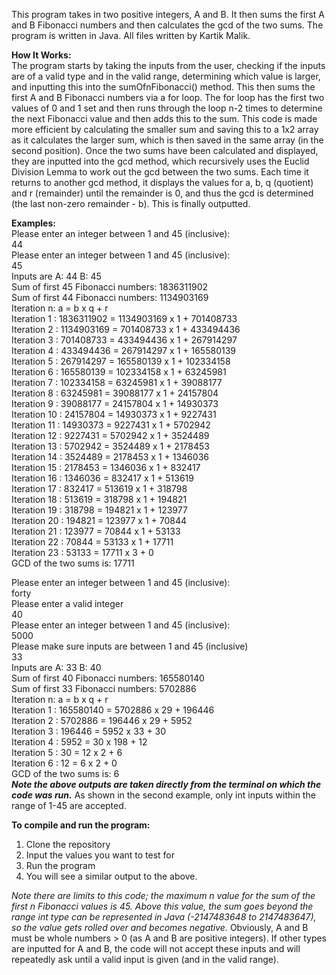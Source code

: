 This program takes in two positive integers, A and B. It then sums the first A and B Fibonacci numbers and then calculates the gcd of the two sums. 
The program is written in Java.
All files written by Kartik Malik.

**How It Works:**\
The program starts by taking the inputs from the user, checking if the inputs are of a valid type and in the valid range, determining which value is larger, and inputting this into the sumOfnFibonacci() method. This then sums the first A and B Fibonacci numbers via a for loop. The for loop has the first two values of 0 and 1 set and then runs through the loop n-2 times to determine the next Fibonacci value and then adds this to the sum. This code is made more efficient by calculating the smaller sum and saving this to a 1x2 array as it calculates the larger sum, which is then saved in the same array (in the second position). Once the two sums have been calculated and displayed, they are inputted into the gcd method, which recursively uses the Euclid Division Lemma to work out the  gcd between the two sums. Each time it returns to another gcd method, it displays the values for a, b, q (quotient) and r (remainder) until the remainder is 0, and thus the gcd is determined (the last non-zero remainder - b). This is finally outputted. 

**Examples:**\
Please enter an integer between 1 and 45 (inclusive):\
44\
Please enter an integer between 1 and 45 (inclusive):\
45\
Inputs are A: 44 B: 45\
Sum of first 45 Fibonacci numbers: 1836311902\
Sum of first 44 Fibonacci numbers: 1134903169\
Iteration n:  a = b x q + r\
Iteration 1 : 1836311902 = 1134903169 x 1 + 701408733\
Iteration 2 : 1134903169 = 701408733 x 1 + 433494436\
Iteration 3 : 701408733 = 433494436 x 1 + 267914297\
Iteration 4 : 433494436 = 267914297 x 1 + 165580139\
Iteration 5 : 267914297 = 165580139 x 1 + 102334158\
Iteration 6 : 165580139 = 102334158 x 1 + 63245981\
Iteration 7 : 102334158 = 63245981 x 1 + 39088177\
Iteration 8 : 63245981 = 39088177 x 1 + 24157804\
Iteration 9 : 39088177 = 24157804 x 1 + 14930373\
Iteration 10 : 24157804 = 14930373 x 1 + 9227431\
Iteration 11 : 14930373 = 9227431 x 1 + 5702942\
Iteration 12 : 9227431 = 5702942 x 1 + 3524489\
Iteration 13 : 5702942 = 3524489 x 1 + 2178453\
Iteration 14 : 3524489 = 2178453 x 1 + 1346036\
Iteration 15 : 2178453 = 1346036 x 1 + 832417\
Iteration 16 : 1346036 = 832417 x 1 + 513619\
Iteration 17 : 832417 = 513619 x 1 + 318798\
Iteration 18 : 513619 = 318798 x 1 + 194821\
Iteration 19 : 318798 = 194821 x 1 + 123977\
Iteration 20 : 194821 = 123977 x 1 + 70844\
Iteration 21 : 123977 = 70844 x 1 + 53133\
Iteration 22 : 70844 = 53133 x 1 + 17711\
Iteration 23 : 53133 = 17711 x 3 + 0\
GCD of the two sums is: 17711

Please enter an integer between 1 and 45 (inclusive):\
forty\
Please enter a valid integer\
40\
Please enter an integer between 1 and 45 (inclusive):\
5000\
Please make sure inputs are between 1 and 45 (inclusive)\
33\
Inputs are A: 33 B: 40\
Sum of first 40 Fibonacci numbers: 165580140\
Sum of first 33 Fibonacci numbers: 5702886\
Iteration n:  a = b x q + r\
Iteration 1 : 165580140 = 5702886 x 29 + 196446\
Iteration 2 : 5702886 = 196446 x 29 + 5952\
Iteration 3 : 196446 = 5952 x 33 + 30\
Iteration 4 : 5952 = 30 x 198 + 12\
Iteration 5 : 30 = 12 x 2 + 6\
Iteration 6 : 12 = 6 x 2 + 0\
GCD of the two sums is: 6\
***Note the above outputs are taken directly from the terminal on which the code was run.***
As shown in the second example, only int inputs within the range of 1-45 are accepted.

**To compile and run the program:**
1) Clone the repository
2) Input the values you want to test for
3) Run the program
4) You will see a similar output to the above.

*Note there are limits to this code; the maximum n value for the sum of the first n Fibonacci values is 45. Above this value, the sum goes beyond the range int type can be represented in Java (-2147483648 to 2147483647), so the value gets rolled over and becomes negative.* 
Obviously, A and B must be whole numbers > 0 (as A and B are positive integers). If other types are inputted for A and B, the code will not accept these inputs and will repeatedly ask until a valid input is given (and in the valid range).
